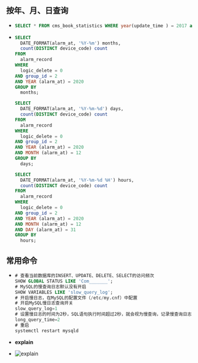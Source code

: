 ## 按年、月、日查询

* ```sql
  SELECT * FROM cms_book_statistics WHERE year(update_time ) = 2017 and month(update_time )= 09 and day(update_time ) = 27 and hour(update_time) = 12
  ```

* ```sql
  SELECT
  	DATE_FORMAT(alarm_at, '%Y-%m') months,
  	count(DISTINCT device_code) count
  FROM
  	alarm_record
  WHERE
  	logic_delete = 0
  AND group_id = 2
  AND YEAR (alarm_at) = 2020
  GROUP BY
  	months;
  
  SELECT
  	DATE_FORMAT(alarm_at, '%Y-%m-%d') days,
  	count(DISTINCT device_code) count
  FROM
  	alarm_record
  WHERE
  	logic_delete = 0
  AND group_id = 2
  AND YEAR (alarm_at) = 2020
  AND MONTH (alarm_at) = 12
  GROUP BY
  	days;
  
  SELECT
  	DATE_FORMAT(alarm_at, '%Y-%m-%d %H') hours,
  	count(DISTINCT device_code) count
  FROM
  	alarm_record
  WHERE
  	logic_delete = 0
  AND group_id = 2
  AND YEAR (alarm_at) = 2020
  AND MONTH (alarm_at) = 12
  AND DAY (alarm_at) = 31
  GROUP BY
  	hours;
  ```

## 常用命令

* ```sql
  # 查看当前数据库的INSERT、UPDATE、DELETE、SELECT的访问频次
  SHOW GLOBAL STATUS LIKE 'Com_______';
  # MySQL的慢查询日志默认没有开启
  SHOW VARIABLES LIKE 'slow_query_log';
  # 开启慢日志，在MySQL的配置文件（/etc/my.cnf）中配置
  # 开启MySQL慢日志查询开关
  slow_query_log=1
  # 设置慢日志的时间为2秒，SQL语句执行时间超过2秒，就会视为慢查询，记录慢查询日志
  long_query_time=2
  # 重启
  systemctl restart mysqld
  ```

* **explain**

* ![explain](../../resource/image/mysql/watermark,type_d3F5LXplbmhlaQ,shadow_50,text_Q1NETiBA5ZCR5aSp5YaN5YCfNTAw5bm0,size_20,color_FFFFFF,t_70,g_se,x_16.png)